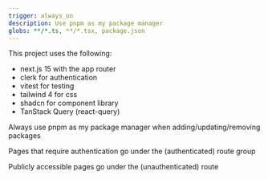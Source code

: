 ```yaml
---
trigger: always_on
description: Use pnpm as my package manager
globs: **/*.ts, **/*.tsx, package.json
---
```


This project uses the following: 
- next.js 15 with the app router
- clerk for authentication
- vitest for testing
- tailwind 4 for css
- shadcn for component library
- TanStack Query (react-query)

Always use pnpm as my package manager when adding/updating/removing packages

Pages that require authentication go under the (authenticated) route group

Publicly accessible pages go under the (unauthenticated) route